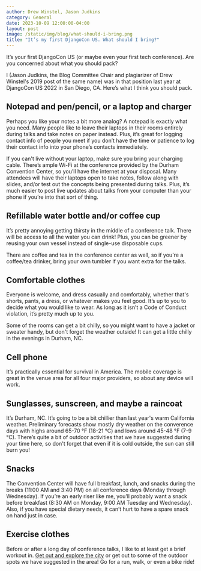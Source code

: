 ```yaml
---
author: Drew Winstel, Jason Judkins
category: General
date: 2023-10-09 12:00:00-04:00
layout: post
image: /static/img/blog/what-should-i-bring.png
title: "It’s my first DjangoCon US. What should I bring?"
---
```


It’s your first DjangoCon US (or maybe even your first tech conference). Are you concerned about what you should pack?

I (Jason Judkins, the Blog Committee Chair and plagiarizer of Drew Winstel's 2019 post of the same name) was in that position last year at DjangoCon US 2022 in San Diego, CA.  Here’s what I think you should pack.

## Notepad and pen/pencil, or a laptop and charger
Perhaps you like your notes a bit more analog? A notepad is exactly what you need. Many people like to leave their laptops in their rooms entirely during talks and take notes on paper instead. Plus, it’s great for logging contact info of people you meet if you don’t have the time or patience to log their contact info into your phone’s contacts immediately.

If you can't live without your laptop, make sure you bring your charging cable. There’s ample Wi-Fi at the conference provided by the Durham Convention Center, so you’ll have the internet at your disposal. Many attendees will have their laptops open to take notes, follow along with slides, and/or test out the concepts being presented during talks. Plus, it’s much easier to post live updates about talks from your computer than your phone if you’re into that sort of thing.

## Refillable water bottle and/or coffee cup
It’s pretty annoying getting thirsty in the middle of a conference talk. There will be access to all the water you can drink! Plus, you can be greener by reusing your own vessel instead of single-use disposable cups.

There are coffee and tea in the conference center as well, so if you're a coffee/tea drinker, bring your own tumbler if you want extra for the talks.

## Comfortable clothes
Everyone is welcome, and dress casually and comfortably, whether that's shorts, pants, a dress, or whatever makes you feel good. It’s up to you to decide what you would like to wear. As long as it isn’t a Code of Conduct violation, it’s pretty much up to you.

Some of the rooms can get a bit chilly, so you might want to have a jacket or sweater handy, but don't forget the weather outside!  It can get a little chilly in the evenings in Durham, NC.

## Cell phone
It’s practically essential for survival in America. The mobile coverage is great in the venue area for all four major providers, so about any device will work.

## Sunglasses, sunscreen, and maybe a raincoat
It’s Durham, NC. It’s going to be a bit chillier than last year's warm California weather. Preliminary forecasts show mostly dry weather on the converence days with highs around 65-70 °F (18-21 °C) and lows around 45-48 °F (7-9 °C). There’s quite a bit of outdoor activities that we have suggested during your time here, so don't forget that even if it is cold outside, the sun can still burn you!

## Snacks
The Convention Center will have full breakfast, lunch, and snacks during the breaks (11:00 AM and 3:40 PM) on all conference days (Monday through Wednesday). If you’re an early riser like me, you’ll probably want a snack before breakfast (8:30 AM on Monday, 9:00 AM Tuesday and Wednesday). Also, if you have special dietary needs, it can’t hurt to have a spare snack on hand just in case.

## Exercise clothes
Before or after a long day of conference talks, I like to at least get a brief workout in. [Get out and explore the city](/news/get-active/) or get out to some of the outdoor spots we have suggested in the area! Go for a run, walk, or even a bike ride!
